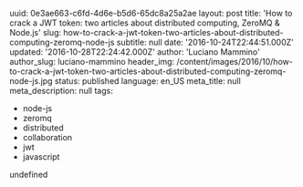 uuid:             0e3ae663-c6fd-4d6e-b5d6-65dc8a25a2ae
layout:           post
title:            'How to crack a JWT token: two articles about distributed computing, ZeroMQ & Node.js'
slug:             how-to-crack-a-jwt-token-two-articles-about-distributed-computing-zeromq-node-js
subtitle:         null
date:             '2016-10-24T22:44:51.000Z'
updated:          '2016-10-28T22:24:42.000Z'
author:           'Luciano Mammino'
author_slug:      luciano-mammino
header_img:       /content/images/2016/10/how-to-crack-a-jwt-token-two-articles-about-distributed-computing-zeromq-node-js.jpg
status:           published
language:         en_US
meta_title:       null
meta_description: null
tags:
  - node-js
  - zeromq
  - distributed
  - collaboration
  - jwt
  - javascript

undefined